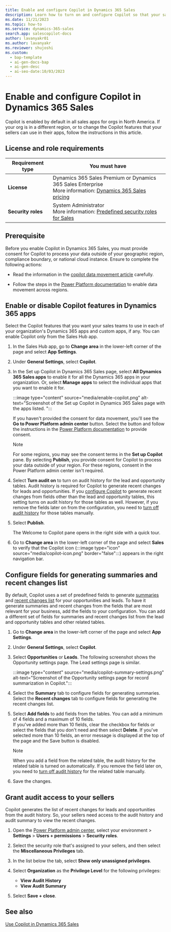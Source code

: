 ```yaml
---
title: Enable and configure Copilot in Dynamics 365 Sales
description: Learn how to turn on and configure Copilot so that your sales team can get summaries of their contact and lead records, catch up on updates, and prepare for meetings.
ms.date: 11/21/2023
ms.topic: how-to
ms.service: dynamics-365-sales
search.app: salescopilot-docs
author: lavanyakr01
ms.author: lavanyakr
ms.reviewer: shujoshi
ms.custom:
  - bap-template
  - ai-gen-docs-bap
  - ai-gen-desc
  - ai-seo-date:10/03/2023
---
```


# Enable and configure Copilot in Dynamics 365 Sales

Copilot is enabled by default in all sales apps for orgs in North America. If your org is in a different region, or to change the Copilot features that your sellers can use in their apps, follow the instructions in this article.

## License and role requirements

| Requirement type | You must have |
|-----------------------|---------|
| **License** | Dynamics 365 Sales Premium or Dynamics 365 Sales Enterprise <br>More information: [Dynamics 365 Sales pricing](https://dynamics.microsoft.com/sales/pricing/) |
| **Security roles** | System Administrator <br>  More information: [Predefined security roles for Sales](security-roles-for-sales.md)|

## Prerequisite

Before you enable Copilot in Dynamics 365 Sales, you must provide consent for Copilot to process your data outside of your geographic region, compliance boundary, or national cloud instance. Ensure to complete the following actions:
 
- Read the information in the [copilot data movement article](sales-copilot-data-movement.md) carefully.

- Follow the steps in the [Power Platform documentation](/power-platform/admin/geographical-availability-copilot#enable-data-movement-across-regions) to enable data movement across regions.


## Enable or disable Copilot features in Dynamics 365 apps

Select the Copilot features that you want your sales teams to use in each of your organization's Dynamics 365 apps and custom apps, if any. You can enable Copilot only from the Sales Hub app.

1. In the Sales Hub app, go to **Change area** in the lower-left corner of the page and select **App Settings**.

1. Under **General Settings**, select **Copilot**.

1. In the Set up Copilot in Dynamics 365 Sales page, select **All Dynamics 365 Sales apps** to enable it for all the Dynamics 365 apps in your organization. Or, select **Manage apps** to select the individual apps that you want to enable it for.  

   :::image type="content" source="media/enable-copilot.png" alt-text="Screenshot of the Set up Copilot in Dynamics 365 Sales page with the apps listed. ":::

    If you haven't provided the consent for data movement, you'll see the **Go to Power Platform admin center** button. Select the button and follow the instructions in the [Power Platform documentation](/power-platform/admin/geographical-availability-copilot) to provide consent. 

    > [!NOTE]
    > For some regions, you may see the consent terms in the **Set up Copilot** pane. By selecting **Publish**, you provide consent for Copilot to process your data outside of your region. For these regions, consent in the Power Platform admin center isn't required.  
 
1. Select **Turn audit on** to turn on audit history for the lead and opportunity tables. Audit history is required for Copilot to generate recent changes for leads and opportunities. If you [configure Copilot](#configure-fields-for-generating-summaries-and-recent-changes-list) to generate recent changes from fields other than the lead and opportunity tables, this setting turns on audit history for those tables as well. However, if you remove the fields later on from the configuration, you need to [turn off audit history](/power-platform/admin/manage-dataverse-auditing#enable-or-disable-auditing-for-an-entity) for those tables manually.

1. Select **Publish**.

    The Welcome to Copilot pane opens in the right side with a quick tour. 

1. Go to **Change area** in the lower-left corner of the page and select **Sales** to verify that the Copilot icon (:::image type="icon" source="media/copilot-icon.png" border="false":::) appears in the right navigation bar.

## Configure fields for generating summaries and recent changes list

By default, Copilot uses a set of predefined fields to generate [summaries](use-sales-copilot.md#summarize-an-opportunity-or-a-lead) and [recent changes list](use-sales-copilot.md#catch-up-with-an-opportunity-or-lead) for your opportunities and leads. To have it generate summaries and recent changes from the fields that are most relevant for your business, add the fields to your configuration. You can add a different set of fields for summaries and recent changes list from the lead and opportunity tables and other related tables.


1. Go to **Change area** in the lower-left corner of the page and select **App Settings**.

1. Under **General Settings**, select **Copilot**.

1. Select **Opportunities** or **Leads**. The following screenshot shows the Opportunity settings page. The Lead settings page is similar.

    :::image type="content" source="media/copilot-summary-settings.png" alt-text="Screenshot of the Opportunity settings page for record summarization in Copilot.":::

1. Select the **Summary** tab to configure fields for generating summaries. Select the **Recent changes** tab to configure fields for generating the recent changes list.  

1. Select **Add fields** to add fields from the tables. You can add a minimum of 4 fields and a maximum of 10 fields.  
    If you've added more than 10 fields, clear the checkbox for fields or select the fields that you don't need and then select **Delete**. If you've selected more than 10 fields, an error message is displayed at the top of the page and the Save button is disabled.  

    > [!NOTE]
    > When you add a field from the related table, the audit history for the related table is turned on automatically. If you remove the field later on, you need to [turn off audit history](/power-platform/admin/manage-dataverse-auditing#enable-or-disable-auditing-for-an-entity) for the related table manually.

1. Save the changes.

## Grant audit access to your sellers

Copilot generates the list of recent changes for leads and opportunities from the audit history. So, your sellers need access to the audit history and audit summary to view the recent changes.

1. Open the [Power Platform admin center](https://admin.powerplatform.microsoft.com), select your environment > **Settings** > **Users + permissions** > **Security roles**.

1. Select the security role that's assigned to your sellers, and then select the **Miscellaneous Privileges** tab.

1. In the list below the tab, select **Show only unassigned privileges**.

1. Select **Organization** as the **Privilege Level** for the following privileges:

    - **View Audit History**
    - **View Audit Summary**

1. Select **Save + close**.

## See also

[Use Copilot in Dynamics 365 Sales](use-sales-copilot.md)
